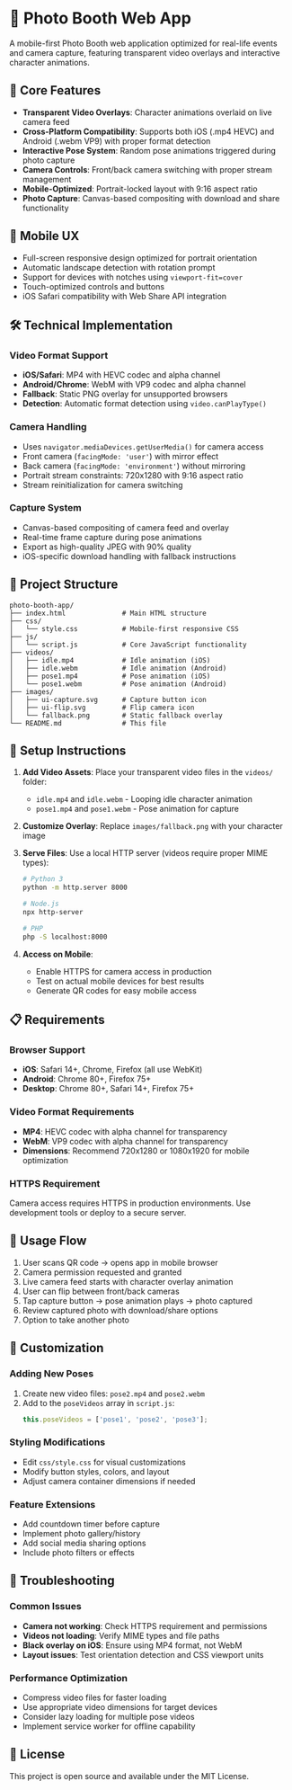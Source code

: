 # 📸 Photo Booth Web App

A mobile-first Photo Booth web application optimized for real-life events and camera capture, featuring transparent video overlays and interactive character animations.

## 🧩 Core Features

- **Transparent Video Overlays**: Character animations overlaid on live camera feed
- **Cross-Platform Compatibility**: Supports both iOS (.mp4 HEVC) and Android (.webm VP9) with proper format detection
- **Interactive Pose System**: Random pose animations triggered during photo capture
- **Camera Controls**: Front/back camera switching with proper stream management
- **Mobile-Optimized**: Portrait-locked layout with 9:16 aspect ratio
- **Photo Capture**: Canvas-based compositing with download and share functionality

## 📱 Mobile UX

- Full-screen responsive design optimized for portrait orientation
- Automatic landscape detection with rotation prompt
- Support for devices with notches using `viewport-fit=cover`
- Touch-optimized controls and buttons
- iOS Safari compatibility with Web Share API integration

## 🛠️ Technical Implementation

### Video Format Support
- **iOS/Safari**: MP4 with HEVC codec and alpha channel
- **Android/Chrome**: WebM with VP9 codec and alpha channel
- **Fallback**: Static PNG overlay for unsupported browsers
- **Detection**: Automatic format detection using `video.canPlayType()`

### Camera Handling
- Uses `navigator.mediaDevices.getUserMedia()` for camera access
- Front camera (`facingMode: 'user'`) with mirror effect
- Back camera (`facingMode: 'environment'`) without mirroring
- Portrait stream constraints: 720x1280 with 9:16 aspect ratio
- Stream reinitialization for camera switching

### Capture System
- Canvas-based compositing of camera feed and overlay
- Real-time frame capture during pose animations
- Export as high-quality JPEG with 90% quality
- iOS-specific download handling with fallback instructions

## 📂 Project Structure

```
photo-booth-app/
├── index.html              # Main HTML structure
├── css/
│   └── style.css           # Mobile-first responsive CSS
├── js/
│   └── script.js           # Core JavaScript functionality
├── videos/
│   ├── idle.mp4            # Idle animation (iOS)
│   ├── idle.webm           # Idle animation (Android)
│   ├── pose1.mp4           # Pose animation (iOS)
│   └── pose1.webm          # Pose animation (Android)
├── images/
│   ├── ui-capture.svg      # Capture button icon
│   ├── ui-flip.svg         # Flip camera icon
│   └── fallback.png        # Static fallback overlay
└── README.md               # This file
```

## 🚀 Setup Instructions

1. **Add Video Assets**: Place your transparent video files in the `videos/` folder:
   - `idle.mp4` and `idle.webm` - Looping idle character animation
   - `pose1.mp4` and `pose1.webm` - Pose animation for capture

2. **Customize Overlay**: Replace `images/fallback.png` with your character image

3. **Serve Files**: Use a local HTTP server (videos require proper MIME types):
   ```bash
   # Python 3
   python -m http.server 8000
   
   # Node.js
   npx http-server
   
   # PHP
   php -S localhost:8000
   ```

4. **Access on Mobile**: 
   - Enable HTTPS for camera access in production
   - Test on actual mobile devices for best results
   - Generate QR codes for easy mobile access

## 📋 Requirements

### Browser Support
- **iOS**: Safari 14+, Chrome, Firefox (all use WebKit)
- **Android**: Chrome 80+, Firefox 75+
- **Desktop**: Chrome 80+, Safari 14+, Firefox 75+

### Video Format Requirements
- **MP4**: HEVC codec with alpha channel for transparency
- **WebM**: VP9 codec with alpha channel for transparency
- **Dimensions**: Recommend 720x1280 or 1080x1920 for mobile optimization

### HTTPS Requirement
Camera access requires HTTPS in production environments. Use development tools or deploy to a secure server.

## 🎯 Usage Flow

1. User scans QR code → opens app in mobile browser
2. Camera permission requested and granted
3. Live camera feed starts with character overlay animation
4. User can flip between front/back cameras
5. Tap capture button → pose animation plays → photo captured
6. Review captured photo with download/share options
7. Option to take another photo

## 🔧 Customization

### Adding New Poses
1. Create new video files: `pose2.mp4` and `pose2.webm`
2. Add to the `poseVideos` array in `script.js`:
   ```javascript
   this.poseVideos = ['pose1', 'pose2', 'pose3'];
   ```

### Styling Modifications
- Edit `css/style.css` for visual customizations
- Modify button styles, colors, and layout
- Adjust camera container dimensions if needed

### Feature Extensions
- Add countdown timer before capture
- Implement photo gallery/history
- Add social media sharing options
- Include photo filters or effects

## 🐛 Troubleshooting

### Common Issues
- **Camera not working**: Check HTTPS requirement and permissions
- **Videos not loading**: Verify MIME types and file paths
- **Black overlay on iOS**: Ensure using MP4 format, not WebM
- **Layout issues**: Test orientation detection and CSS viewport units

### Performance Optimization
- Compress video files for faster loading
- Use appropriate video dimensions for target devices
- Consider lazy loading for multiple pose videos
- Implement service worker for offline capability

## 📄 License

This project is open source and available under the MIT License.